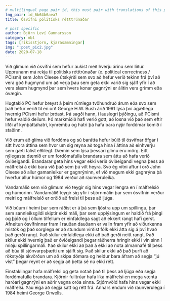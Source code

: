 ```yaml
---
# multilingual page pair id, this must pair with translations of this page. (This name must be unique)
lng_pair: id_6b64b6aea7
title: Ósvífni pólitísks rétttrúnaðar

# post specific
author: Björn Leví Gunnarsson
category: mbl
tags: [rikisstjorn, kjarasamningar]
img: ":post_pic2.jpg"
date: 2020-07-18
---
```


Við glímum við ósvífni sem hefur aukist með hverju árinu sem líður. Upprunann má rekja til pólítísks rétttrúnaðar (e. political correctness / PCismi) sem John Cleese útskýrði sem svo að hefur verið tekinn frá því að vera góð hugmynd um að verja þau sem geta ekki varið sig sjálf yfir í að vera slæm hugmynd þar sem hvers konar gagnrýni er álitin vera grimm eða óvægin.

Hugtakið PC hefur breyst á þeim rúmlega tvöhundruð árum eða svo sem það hefur verið til en orð George H.W. Bush árið 1991 lýsa því ágætlega hvernig PCismi hefur þróast. Þá sagði hann, í lauslegri þýðingu, að PCismi hefur valdið deilum. Þó markmiðið hafi verið gott, að losna við það sem eftir lifði af kynþáttahatri, kynrembu og hatri þá hafa bara nýjir fordómar komið í staðinn. 

Við erum að glíma við fordóma og sú barátta hefur búið til ósvífnar öfgar í sitt hvora áttina sem hvor um sig reyna að toga hina í áttina að einhverju sem gæti talist eðlilegt. Dæmin sem lýsa þessari glímu eru mörg. Eitt nýlegasta dæmið er um fordómafulla brandara sem áttu að hafa verið óviðeigandi. Brandarar geta hins vegar ekki verið óviðeigandi vegna þess að málfrelsi á ekki bara við það sem þú vilt heyra. Svo ég vitni aftur í orð John Cleese að allur gamanleikur er gagnrýninn, ef við megum ekki gagnrýna þá hverfur allur húmor og 1984 verður að raunveruleika.

Vandamálið sem við glímum við teygir sig hins vegar lengra en í málfrelsið og húmorinn. Vandamálið teygir sig yfir í stjórnmálin þar sem ósvífnin verður meiri og málfrelsið er orðið að frelsi til þess að ljúga.

Við búum í heimi þar sem ráðist er á þá sem ljóstra upp um spillingu, þar sem sannleiksgildi skiptir ekki máli, þar sem upplýsingum er haldið frá þingi og þjóð og í öllum tilfellum er einfaldlega sagt að ekkert rangt hafi gerst. Afneitun ósvífninnar fram í rauðan dauðann er valin fram yfir að viðurkenna mistök og það sorglega er að stundum virðist fólk ekki átta sig á því hvað það gerði rangt. Það skilur einfaldlega ekki að það gerði neitt rangt. Það skilur ekki hvernig það er óviðeigandi þegar ráðherra hringir ekki í vin sinn í miðju spillingarmáli. Það skilur ekki að það á ekki að nota almannafé til þess að búa til sjónvarpsþætti um sjálft sig. Það skilur ekki að það þurfi að rökstyðja ákvörðun um að skipa dómara og heldur bara áfram að segja “jú víst” þegar reynt er að segja að þetta sé nú ekki rétt. 

Einstaklingar hafa málfrelsi og geta notað það til þess að ljúga eða segja fordómafulla brandara. Kjörnir fulltrúar hafa líka málfrelsi en mega vænta harðari gagnrýni en aðrir vegna orða sinna. Stjórnvöld hafa hins vegar ekki málfrelsi. Þau eiga að segja satt og rétt frá. Annars endum við raunverulega í 1984 heimi George Orwells. 

